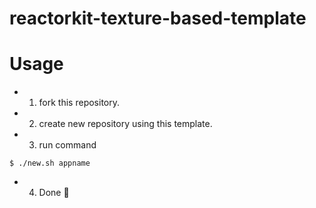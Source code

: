 # reactorkit-texture-based-template

# Usage 
- 1. fork this repository. 
- 2. create new repository using this template. 
- 3. run command 
```
$ ./new.sh appname
```
- 4. Done :tada: 
